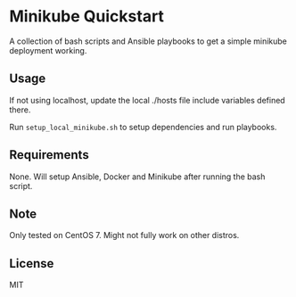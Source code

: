 # Minikube Quickstart
A collection of bash scripts and Ansible playbooks to get a simple minikube deployment working.


## Usage
If not using localhost, update the local ./hosts file include variables defined there.

Run `setup_local_minikube.sh` to setup dependencies and run playbooks.


## Requirements
None. Will setup Ansible, Docker and Minikube after running the bash script.


## Note
Only tested on CentOS 7. Might not fully work on other distros.


## License
MIT
